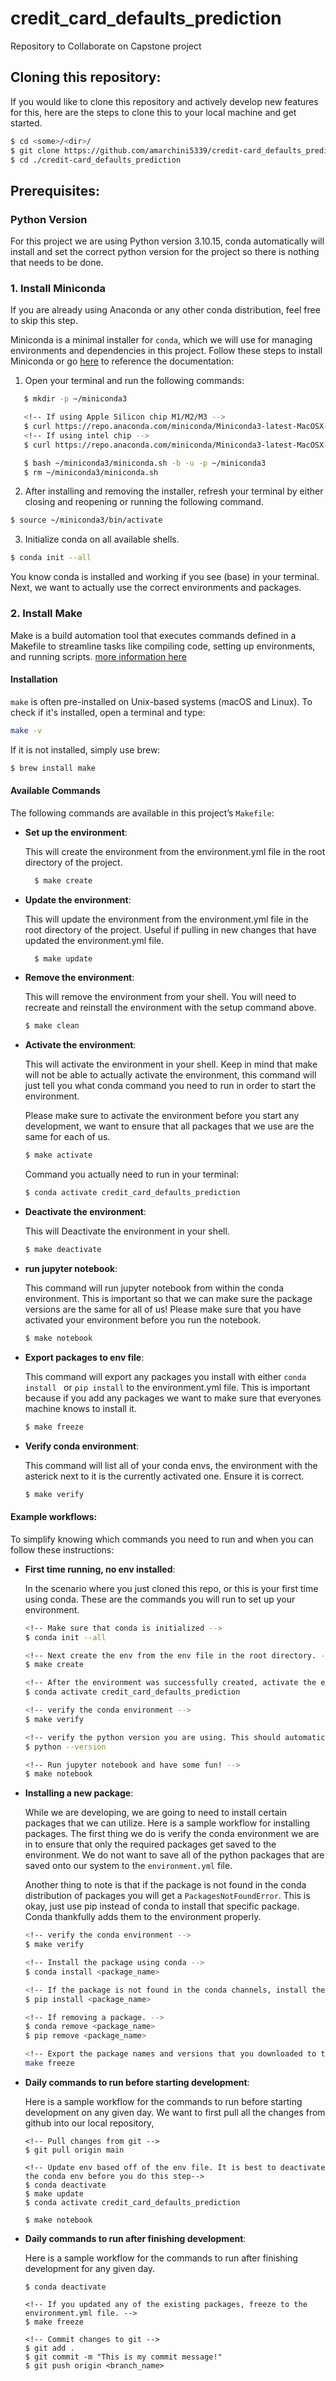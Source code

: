 # credit_card_defaults_prediction
Repository to Collaborate on Capstone project

## Cloning this repository:

If you would like to clone this repository and actively develop new features for this, here are the steps to clone this to your local machine and get started.

```bash
$ cd <some>/<dir>/
$ git clone https://github.com/amarchini5339/credit-card_defaults_prediction.git
$ cd ./credit-card_defaults_prediction
```

## Prerequisites: 

### Python Version
For this project we are using Python version 3.10.15, conda automatically will install and set the correct python version for the project so there is nothing that needs to be done.

### 1. Install Miniconda

If you are already using Anaconda or any other conda distribution, feel free to skip this step.

Miniconda is a minimal installer for `conda`, which we will use for managing environments and dependencies in this project. Follow these steps to install Miniconda or go [here](https://docs.anaconda.com/miniconda/install/) to reference the documentation: 

1. Open your terminal and run the following commands:
```bash
   $ mkdir -p ~/miniconda3

   <!-- If using Apple Silicon chip M1/M2/M3 -->
   $ curl https://repo.anaconda.com/miniconda/Miniconda3-latest-MacOSX-arm64.sh -o ~/miniconda3/miniconda.sh
   <!-- If using intel chip -->
   $ curl https://repo.anaconda.com/miniconda/Miniconda3-latest-MacOSX-x86_64.sh -o ~/miniconda3/miniconda.sh

   $ bash ~/miniconda3/miniconda.sh -b -u -p ~/miniconda3
   $ rm ~/miniconda3/miniconda.sh
```

2. After installing and removing the installer, refresh your terminal by either closing and reopening or running the following command.
```bash
$ source ~/miniconda3/bin/activate
```

3. Initialize conda on all available shells.
```bash
$ conda init --all
```

You know conda is installed and working if you see (base) in your terminal. Next, we want to actually use the correct environments and packages.

### 2. Install Make

Make is a build automation tool that executes commands defined in a Makefile to streamline tasks like compiling code, setting up environments, and running scripts. [more information here](https://formulae.brew.sh/formula/make)

#### Installation

`make` is often pre-installed on Unix-based systems (macOS and Linux). To check if it's installed, open a terminal and type:
```bash
make -v
```

If it is not installed, simply use brew:
```bash
$ brew install make
```

#### Available Commands

The following commands are available in this project’s `Makefile`:

- **Set up the environment**:

    This will create the environment from the environment.yml file in the root directory of the project.

    ```bash
      $ make create
    ```

- **Update the environment**:

    This will update the environment from the environment.yml file in the root directory of the project. Useful if pulling in new changes that have updated the environment.yml file.

    ```bash
      $ make update
    ```

- **Remove the environment**:

    This will remove the environment from your shell. You will need to recreate and reinstall the environment with the setup command above.

    ```bash
    $ make clean
    ```

- **Activate the environment**:

    This will activate the environment in your shell. Keep in mind that make will not be able to actually activate the environment, this command will just tell you what conda command you need to run in order to start the environment.

    Please make sure to activate the environment before you start any development, we want to ensure that all packages that we use are the same for each of us.

    ```bash
    $ make activate
    ```

    Command you actually need to run in your terminal:
    ```bash
    $ conda activate credit_card_defaults_prediction
    ```

- **Deactivate the environment**:

    This will Deactivate the environment in your shell.

    ```bash
    $ make deactivate
    ```

- **run jupyter notebook**:

    This command will run jupyter notebook from within the conda environment. This is important so that we can make sure the package versions are the same for all of us! Please make sure that you have activated your environment before you run the notebook.

    ```bash
    $ make notebook
    ```

- **Export packages to env file**:

    This command will export any packages you install with either `conda install ` or `pip install` to the environment.yml file. This is important because if you add any packages we want to make sure that everyones machine knows to install it.

    ```bash
    $ make freeze
    ```

- **Verify conda environment**:

    This command will list all of your conda envs, the environment with the asterick next to it is the currently activated one. Ensure it is correct.

    ```bash
    $ make verify
    ```


#### Example workflows:

To simplify knowing which commands you need to run and when you can follow these instructions:

- **First time running, no env installed**:

    In the scenario where you just cloned this repo, or this is your first time using conda. These are the commands you will run to set up your environment.

    ```bash
    <!-- Make sure that conda is initialized -->
    $ conda init --all

    <!-- Next create the env from the env file in the root directory. -->
    $ make create

    <!-- After the environment was successfully created, activate the environment. -->
    $ conda activate credit_card_defaults_prediction

    <!-- verify the conda environment -->
    $ make verify

    <!-- verify the python version you are using. This should automatically be updated to the correct version 3.10.15 when you enter the environment. -->
    $ python --version

    <!-- Run jupyter notebook and have some fun! -->
    $ make notebook
    ```

- **Installing a new package**:

    While we are developing, we are going to need to install certain packages that we can utilize. Here is a sample workflow for installing packages. The first thing we do is verify the conda environment we are in to ensure that only the required packages get saved to the environment. We do not want to save all of the python packages that are saved onto our system to the `environment.yml` file. 

    Another thing to note is that if the package is not found in the conda distribution of packages you will get a `PackagesNotFoundError`. This is okay, just use pip instead of conda to install that specific package. Conda thankfully adds them to the environment properly.

    ```bash
    <!-- verify the conda environment -->
    $ make verify

    <!-- Install the package using conda -->
    $ conda install <package_name>

    <!-- If the package is not found in the conda channels, install the package with pip. -->
    $ pip install <package_name>

    <!-- If removing a package. -->
    $ conda remove <package_name>
    $ pip remove <package_name>

    <!-- Export the package names and versions that you downloaded to the environment.yml file -->
    make freeze
    ```

- **Daily commands to run before starting development**:

    Here is a sample workflow for the commands to run before starting development on any given day. We want to first pull all the changes from github into our local repository, 

    ```brew
    <!-- Pull changes from git -->
    $ git pull origin main

    <!-- Update env based off of the env file. It is best to deactivate the conda env before you do this step-->
    $ conda deactivate
    $ make update
    $ conda activate credit_card_defaults_prediction

    $ make notebook
    ```

- **Daily commands to run after finishing development**:

    Here is a sample workflow for the commands to run after finishing development for any given day.

    ```brew
    $ conda deactivate

    <!-- If you updated any of the existing packages, freeze to the environment.yml file. -->
    $ make freeze

    <!-- Commit changes to git -->
    $ git add .
    $ git commit -m "This is my commit message!"
    $ git push origin <branch_name>
    ```
